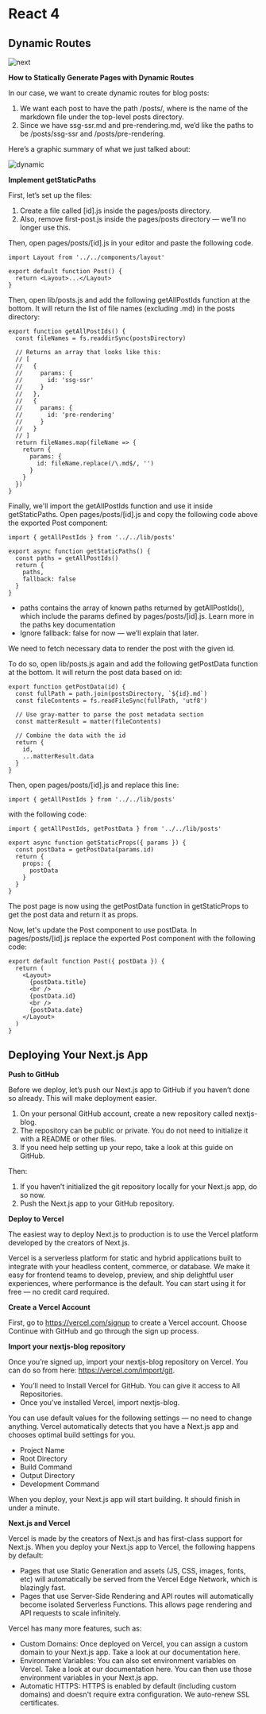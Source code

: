# React 4

## Dynamic Routes

![next](https://nextjs.org/static/images/learn/dynamic-routes/page-path-external-data.png)

**How to Statically Generate Pages with Dynamic Routes**

In our case, we want to create dynamic routes for blog posts:

1. We want each post to have the path /posts/<id>, where <id> is the name of the markdown file under the top-level posts directory.
2. Since we have ssg-ssr.md and pre-rendering.md, we’d like the paths to be /posts/ssg-ssr and /posts/pre-rendering.

Here’s a graphic summary of what we just talked about:

![dynamic](https://nextjs.org/static/images/learn/dynamic-routes/how-to-dynamic-routes.png)

**Implement getStaticPaths**

First, let’s set up the files:

1. Create a file called [id].js inside the pages/posts directory.
2. Also, remove first-post.js inside the pages/posts directory — we’ll no longer use this.

Then, open pages/posts/[id].js in your editor and paste the following code.

```
import Layout from '../../components/layout'

export default function Post() {
  return <Layout>...</Layout>
}
```

Then, open lib/posts.js and add the following getAllPostIds function at the bottom. It will return the list of file names (excluding .md) in the posts directory:

```
export function getAllPostIds() {
  const fileNames = fs.readdirSync(postsDirectory)

  // Returns an array that looks like this:
  // [
  //   {
  //     params: {
  //       id: 'ssg-ssr'
  //     }
  //   },
  //   {
  //     params: {
  //       id: 'pre-rendering'
  //     }
  //   }
  // ]
  return fileNames.map(fileName => {
    return {
      params: {
        id: fileName.replace(/\.md$/, '')
      }
    }
  })
}
```

Finally, we'll import the getAllPostIds function and use it inside getStaticPaths. Open pages/posts/[id].js and copy the following code above the exported Post component:

```
import { getAllPostIds } from '../../lib/posts'

export async function getStaticPaths() {
  const paths = getAllPostIds()
  return {
    paths,
    fallback: false
  }
}

```

- paths contains the array of known paths returned by getAllPostIds(), which include the params defined by pages/posts/[id].js. Learn more in the paths key documentation
- Ignore fallback: false for now — we’ll explain that later.

We need to fetch necessary data to render the post with the given id.

To do so, open lib/posts.js again and add the following getPostData function at the bottom. It will return the post data based on id:

```
export function getPostData(id) {
  const fullPath = path.join(postsDirectory, `${id}.md`)
  const fileContents = fs.readFileSync(fullPath, 'utf8')

  // Use gray-matter to parse the post metadata section
  const matterResult = matter(fileContents)

  // Combine the data with the id
  return {
    id,
    ...matterResult.data
  }
}
```

Then, open pages/posts/[id].js and replace this line:

```
import { getAllPostIds } from '../../lib/posts'
```

with the following code:

```
import { getAllPostIds, getPostData } from '../../lib/posts'

export async function getStaticProps({ params }) {
  const postData = getPostData(params.id)
  return {
    props: {
      postData
    }
  }
}
```

The post page is now using the getPostData function in getStaticProps to get the post data and return it as props.

Now, let's update the Post component to use postData. In pages/posts/[id].js replace the exported Post component with the following code:

```
export default function Post({ postData }) {
  return (
    <Layout>
      {postData.title}
      <br />
      {postData.id}
      <br />
      {postData.date}
    </Layout>
  )
}
```

## Deploying Your Next.js App

**Push to GitHub**

Before we deploy, let’s push our Next.js app to GitHub if you haven’t done so already. This will make deployment easier.

1. On your personal GitHub account, create a new repository called nextjs-blog.
2. The repository can be public or private. You do not need to initialize it with a README or other files.
3. If you need help setting up your repo, take a look at this guide on GitHub.

Then:

1. If you haven’t initialized the git repository locally for your Next.js app, do so now.
2. Push the Next.js app to your GitHub repository.

**Deploy to Vercel**

The easiest way to deploy Next.js to production is to use the Vercel platform developed by the creators of Next.js.

Vercel is a serverless platform for static and hybrid applications built to integrate with your headless content, commerce, or database. We make it easy for frontend teams to develop, preview, and ship delightful user experiences, where performance is the default. You can start using it for free — no credit card required.

**Create a Vercel Account**

First, go to https://vercel.com/signup to create a Vercel account. Choose Continue with GitHub and go through the sign up process.

**Import your nextjs-blog repository**

Once you’re signed up, import your nextjs-blog repository on Vercel. You can do so from here: https://vercel.com/import/git.

- You’ll need to Install Vercel for GitHub. You can give it access to All Repositories.
- Once you’ve installed Vercel, import nextjs-blog.

You can use default values for the following settings — no need to change anything. Vercel automatically detects that you have a Next.js app and chooses optimal build settings for you.

- Project Name
- Root Directory
- Build Command
- Output Directory
- Development Command

When you deploy, your Next.js app will start building. It should finish in under a minute.

**Next.js and Vercel**

Vercel is made by the creators of Next.js and has first-class support for Next.js. When you deploy your Next.js app to Vercel, the following happens by default:

- Pages that use Static Generation and assets (JS, CSS, images, fonts, etc) will automatically be served from the Vercel Edge Network, which is blazingly fast.
- Pages that use Server-Side Rendering and API routes will automatically become isolated Serverless Functions. This allows page rendering and API requests to scale infinitely.

Vercel has many more features, such as:

- Custom Domains: Once deployed on Vercel, you can assign a custom domain to your Next.js app. Take a look at our documentation here.
- Environment Variables: You can also set environment variables on Vercel. Take a look at our documentation here. You can then use those environment variables in your Next.js app.
- Automatic HTTPS: HTTPS is enabled by default (including custom domains) and doesn't require extra configuration. We auto-renew SSL certificates.
